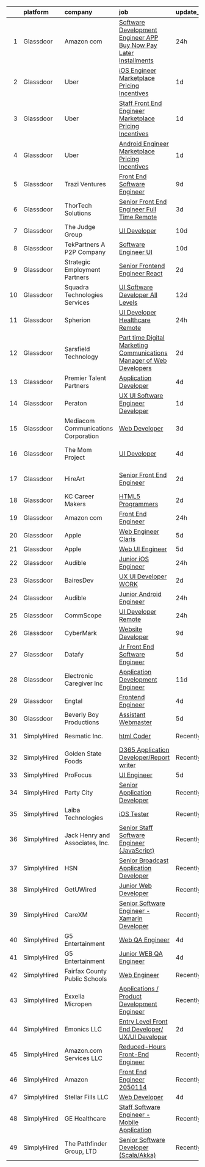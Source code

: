 

|    | platform    | company                             | job                                                                                                                                                                                                                                                                                                                                                                                                                                                                                                                                                                                                                                                                                                                                                                                                                                                                                                                                                                                                                                                                                                                                                                                                                                                                                                                                                                                                                                                                                                                                                                     | update_time   | location             |
|---:|:------------|:------------------------------------|:------------------------------------------------------------------------------------------------------------------------------------------------------------------------------------------------------------------------------------------------------------------------------------------------------------------------------------------------------------------------------------------------------------------------------------------------------------------------------------------------------------------------------------------------------------------------------------------------------------------------------------------------------------------------------------------------------------------------------------------------------------------------------------------------------------------------------------------------------------------------------------------------------------------------------------------------------------------------------------------------------------------------------------------------------------------------------------------------------------------------------------------------------------------------------------------------------------------------------------------------------------------------------------------------------------------------------------------------------------------------------------------------------------------------------------------------------------------------------------------------------------------------------------------------------------------------|:--------------|:---------------------|
|  1 | Glassdoor   | Amazon com                          | [Software Development Engineer  APP Buy Now Pay Later  Installments ](https://www.glassdoor.com/partner/jobListing.htm?pos=116&ao=1110586&s=58&guid=00000182101be39ea4ede92f0f4b3dec&src=GD_JOB_AD&t=SR&vt=w&cs=1_638dafa8&cb=1658127639917&jobListingId=1008011042947&cpc=C19BE7EA145E205E&jrtk=3-0-1g881nouvjfmi801-1g881novggsrn800-33b709fae114b2e4--6NYlbfkN0CKJOvZ2V5IrJ1cL6f27LnM8XR4tisTi-a8V3t-dR9dwsgFRvlGUQc2Ve2CGI8d6VPgjpgFOEFyHxnwzGifnCFzIaQnsAQVTRmyjeMB2HT78Ne9ezvuqMLiRqk74nw-vpAx58_WUIJf7dHo1oleN72E-9Koc9vXp_V-ocSIpYitnkpx87qy-tfm5ZzavtJ0X0qsgdruoxaNo5dYHdvkDfhR09W3nmwfvz8OiYZQYKBKjvbUdx-dWwyUlj5S3hqowSSXw88rvecmMwyN0BDEBUt5h4D72T5pTjFoNCYcMDC8vtzZ4LJrclDr2ZMpThTvxglRvYw05YKdXW0ZXGwGyiTEs8bmL5ohcVBCHm-eUZsDleNcjaPkMKKcovEnQ5n8GrhJrtpXJFMfIyju0uoN_2Tsum09JqyFoYZVX6tfg9AU0LB5IhPoecCX)                                                                                                                                                                                                                                                                                                                                                                                                                                                                                                                                                                                                                                                                                                                                               | 24h           | Seattle, WA          |
|  2 | Glassdoor   | Uber                                | [iOS Engineer   Marketplace Pricing   Incentives](https://www.glassdoor.com/partner/jobListing.htm?pos=128&ao=1110586&s=58&guid=00000182101be39ea4ede92f0f4b3dec&src=GD_JOB_AD&t=SR&vt=w&cs=1_9c5f1236&cb=1658127639918&jobListingId=1008009859203&cpc=F4EED0218A761C36&jrtk=3-0-1g881nouvjfmi801-1g881novggsrn800-b24942ee14ce567e--6NYlbfkN0AVIi8UxprrPGU7QPohOxOOpynq0pcPnEidcD-eE3H2Sjj4_Pku15tMmP7NP-uADjoucS6-RRVCehvRT2hI2DuQx7UY3xsEheEM5KADeSnJtb0ASMKQrKH8U9p-fj5vI482D1IQ97uz1UajzamGR2i9rBu6uogETBjfobbixLtHjTL8LbgoqxH7IdHvdXilKZ1DoMxF1ABrFVFasxHTMDFQzla6X3gvF7YgOIn5u64pNkoHcqOFBmZXQ33WnPiEZd48L30Wx0tySdgldRXolGQVrWhsh-d_WOUUZE9WP91zkEuR8Ib8bqCVl_s0Zf3GYHvq5-Flq4SjPhmr749gc7IqxIR4zq5JdbO8ssDyV_LrsRBSL_PWLGPWCmztSQL7cdyZk1Be2_ql9Cxg04wVISYp8w2qYymZQ1j_2wGrYo9K3bUt9on1_lraw5k5xtiOc4dOSoRavPbYb_vLqK8fl6QKLsaFL2ctRuc6B12_3mepFTu1vBwlsXHys6FSUGdhFKS38fM24Tq5crtzWgNRCmP4Vd6fdVcRb1U_tOJ57QsNFpoVkE8TpCppT0lYOv3FxaENyWBCEw4iFWQrYTGg2_JjSn5QaUSJhnKDHdLIBjv_hDmyAK8vb_xKFK4CRn7-iGGEW794tCnslsfgqPG3Lnf76n-AnTFHKUcCAadxWhPIAFF4LlHp8RAkARzE7ogrTiqYCc3kerfm3MKiX_5CvUp4tQ2kX0eZONefQTtqJXIXBIYK9OPYRYhfgJyIg-DXkPjM6k6PnNlK823gcIyLLO8HCJfOiqFphj6sQOChJCrdIu9TkAmfqPK6K3ye3kGh30X_FaIN8wn62JEyYoyQ49BcBZr_wUvjCf3LX6yDHY2nk_VXn2njuoZtGqv5CYvl8c9xHlbp0hdl1iWaX637cPFhfayf0L1DIWI4l8P1WsRSVb1iiVjL7b6ZsBSzOU4j_cr5_XBfKPKBEPsxetT88HhUMkEdaWiz9BV5-3zpYmgT1fn5lL-_JQvz)                                                                                                                                                                   | 1d            | New York, NY         |
|  3 | Glassdoor   | Uber                                | [Staff Front End Engineer   Marketplace Pricing   Incentives](https://www.glassdoor.com/partner/jobListing.htm?pos=124&ao=1110586&s=58&guid=00000182101be39ea4ede92f0f4b3dec&src=GD_JOB_AD&t=SR&vt=w&cs=1_705a7318&cb=1658127639917&jobListingId=1008009859198&cpc=F4EED0218A761C36&jrtk=3-0-1g881nouvjfmi801-1g881novggsrn800-af708f74db02d2ea--6NYlbfkN0AVIi8UxprrPGU7QPohOxOOpynq0pcPnEidcD-eE3H2Sjj4_Pku15tMmP7NP-uADjoucS6-RRVCemVdiMSvYWpbatsS5D5nfnX_BEQUbyxeNyV89d2ETG8pzKaPs4WvMxuBOffdBde8O8afsqLl1QhO_vjSBHwRQpTP3AFx4uQqikik8FD4W4ynN6ULnluqu1iCD6SJiwoLML3yIGavs2CPNzy1-qZDY0MmM4Tgob19qtzmIj1dGj7I7EPZ9FjNlfqXCZC7I91KBLHrILqNxluBr849LJWiTnPsNIJKr3BjkQD1DHBJ5i_YXn3HmX15kBPH-HrSQ7uCjt-0RAYxK2r-7aJf3poFabVzSjwJwcTRj1hP4sQ67o6uXV0lldWqL4PStb_vT8OPjNW58W-RFqwpUrfw-RbW61paJ0LexDDCN8OQBdyIMJmZhUc3GtzhjHmQwTTxY4Gvys5qVynua3rQiKJw31bN7km_ud1-8nH9HMCZzydepZKpxEUL70u_u6Pim2pCorqbOrVKAbVjcUNbCpDBDZAdEesB8uHsRX7l3EgDp_4VoWeF_vMpr3S7eaYvwuyVQvVJQxbro3Bb8PdJInxQWiWDPa7WmYMYWW4rhnsYjg2pNxXqSCGAPFnJGbWfYirPqX0Zrywx75c625TZnXBsaB9pnFuCWpNcxLEQQ0ffkocnrXTQ58kpNv0mOZnbtuq-Da2EFW3oHXaal4-mUj7YaYg9r_9VuBjaYP6nQczvBehadacxwLt9bJFC2vaAgir_nvu6H-EI5uThaZgAyJs_rosp2ndnZ4SIAxuGHxjUeDADcwYd_vof12kxDhooKqWMSYsRapVAXK4OvVmu1MOB7CrnzGC_VshszKk3Jc-lSJDaq_VFO1j7myKiHFZ4MxGZIvC76yyRceDCfuSGuaQ3TcSdamU20BmtrUyMVjn72B3INpR4T2stSVnvhGUDS_ye2H9FZ_xhe5AJOCqR6-kE9hMOh0ND6OMOJejL5eCtJG5d4dy8)                                                                                                                                                       | 1d            | New York, NY         |
|  4 | Glassdoor   | Uber                                | [Android Engineer   Marketplace Pricing   Incentives](https://www.glassdoor.com/partner/jobListing.htm?pos=123&ao=1110586&s=58&guid=00000182101be39ea4ede92f0f4b3dec&src=GD_JOB_AD&t=SR&vt=w&cs=1_4dce49aa&cb=1658127639917&jobListingId=1008009859194&cpc=47CFDC01B3F81FAC&jrtk=3-0-1g881nouvjfmi801-1g881novggsrn800-85c62fe005af00a4--6NYlbfkN0AVIi8UxprrPGU7QPohOxOOpynq0pcPnEidcD-eE3H2Sjj4_Pku15tMmP7NP-uADjoucS6-RRVCelf9b8jTuN24HB4S_Z1-0NzfGei9SIusMq2BnxKAsNet6MvybsaBSmqnnq-bnDw46VH_S0INPrLh8aKr3IrrlgJlydFiDMbiyJ95PpoOyfnJAkogVUOMYHaK6ZshfPmBk5rTAWy4bmXRgnCBGe9DkUTFsrLvNyVo4NqEa5ZCLbzBkRaFCqPKVIGVaPMy9VAAW6UBUlqW_m2-SWv0OG-DmA-_VFb8SDuismPi91crtgdWdSace62ji7eSImE49LYbQUGR6ShnAsojgq0rspAhEKwE7M78d56mtlQy6evRtkyw_aMclzc4uD-pO1nsELDyoXXXko_dpitptUUgedPPM0cF8MVxKpuJmIDN4jFK_-cUzOHGLY120uqI6-fuM9Lju0P9ULouHO9t9tXaNqCZ9nI3yZDIjjOHFpEfqDQNt2pxc_o_FXLO0cU4tQ-vpzrpQl0rHcgKVOFw30WSYLbltCG_hupRL0U1j0sM7QZJrFWzbrugSUSNEvSPVwqEPMxIHQ_GsGmHaRaEKcm3Wqoo4mN6ycY5gmLA9QSYLWbE1jr8M8fwRsicts3_ZkWAbOt5_CofjpeOn3UKyhqFv-d5V9c-oFvjEYr6dvZyjmHuQdC7trfFFmKlDDqNoNxp5rXoagy3xMJfTCTcWAbPg9imM7W_6JjUjcFS6drmfmZbrYRmKZ_evtObSi1dqfA-pyP4M5jY2AKNTUDThiOLrmS35m7VtWlI3XlpK_lsNMFM18QyN1aPPDM7FQgY-wjANFb8KMsixc1vLS884oqwHpQHFIm7GYCPjg3lUi2Qvpom6_f2UuZYuREnsM7fxNZLQuliaMOas7BdtZRUlidELvEFrbTFSE8WDcyTr6wQxp-qljGIOh9PCo63IiHrpXNEsoVHLnJnY_hV4ZNsFk8RT07IljfuGIPHsBJW9shI5eiDGdt5)                                                                                                                                                               | 1d            | New York, NY         |
|  5 | Glassdoor   | Trazi Ventures                      | [Front End Software Engineer](https://www.glassdoor.com/partner/jobListing.htm?pos=112&ao=1110586&s=58&guid=00000182101be39ea4ede92f0f4b3dec&src=GD_JOB_AD&t=SR&vt=w&cs=1_4ef0dd2a&cb=1658127639916&jobListingId=1007993077303&cpc=CBEBA1A9D941894A&jrtk=3-0-1g881nouvjfmi801-1g881novggsrn800-ef4965045ef8d5af--6NYlbfkN0AZhccrYCUSJlZEde1UnGXnwlG1V9FU8luw-eezWnVYr49lGYRsvm72n7jRwQqAGnxQOICWM0Siu7fkeRroWOkY_5u8us9ZBNWT6EXAgyuCrMFPH9qYssvUEXCV-J8wZbfyr1WBQspGr8IvotY2RANuGYoGQvdVOOjAQ2R1RH-J0iVGzGt2exePakJKvv1hcQMjkT3uCFLAvZdOEzJM6AJ4XzmuzSmRUG6hdZ39J0mS5SqjP5012WsX0QA0hiDM79idyiTDflPOxxw2gO3DMJhUdU3_gmsQJuhB9EX1LqXMa9Yo_GbM6DUv5_TiczDehkNKbAsEaPd0B9FwwDyjb1Dy7lh4KxsHFWXin6hjAlzpnOmAmuwcLfIxY_XoFZfW4Meg-SU8h1PT10IWQ0-VseuRPEWFsn-n0F9rqleaNfSscrYkGWvHa7jZ)                                                                                                                                                                                                                                                                                                                                                                                                                                                                                                                                                                                                                                                                                                                                                                                       | 9d            | Orlando, FL          |
|  6 | Glassdoor   | ThorTech Solutions                  | [Senior Front End Engineer  Full Time  Remote](https://www.glassdoor.com/partner/jobListing.htm?pos=108&ao=1110586&s=58&guid=00000182101be39ea4ede92f0f4b3dec&src=GD_JOB_AD&t=SR&vt=w&ea=1&cs=1_64b17b60&cb=1658127639915&jobListingId=1008005797594&cpc=C19BE7EA145E205E&jrtk=3-0-1g881nouvjfmi801-1g881novggsrn800-bafec15f1642a0e5--6NYlbfkN0C01UNaBQ680rhInzVQmCw0TGPaO4jl8CGKEaY9c_l_wjae16HMtBrYJK-2whxdflgD0O6F1TvwVdRqexH5UkmD9Veoxgf6PHjSrwwDOVXiRMxjj0_q1VCagufMCjtyDC_WKyfXRMVL8lIGxj74wWwBGFte-n0DFNSbttc_IkJn8ut3nqe1houzc096mrCL5SOzzk08LK5MCJvelLxSYcnbhj4rg6IZd_k3X4blW13s0tfogrJKMuOifE420MuFnTlbfhzT7uvoD2C9MsCcKNVqr5oY153-r-rocgcwB4g0PI3YWUXpdcNLgi28HH2q3IBe6pY-pis7HpNPKLgNWgG00jUbm6cqXoje_eUAdFsSDTNOfIu8PxNUPuc1gy_KGQDcc02Mz1WuBfvoW97ZS6adH_Sen6vSzkxTNPmazUOLE1jyy3ZZXb6M7sb3nwZv1ecIMGKwe7VeEZs4x-8n73s9TeFEyUz2tqWN19ZDjHS2WqV9rdxZS2xXPwbTgXU1NZA%3D)                                                                                                                                                                                                                                                                                                                                                                                                                                                                                                                                                                                                                                                                                   | 3d            | Armonk, NY           |
|  7 | Glassdoor   | The Judge Group                     | [UI Developer](https://www.glassdoor.com/partner/jobListing.htm?pos=104&ao=1110586&s=58&guid=00000182101be39ea4ede92f0f4b3dec&src=GD_JOB_AD&t=SR&vt=w&cs=1_03500183&cb=1658127639916&jobListingId=1007990872424&cpc=A1F772DE77098288&jrtk=3-0-1g881nouvjfmi801-1g881novggsrn800-cb66dd5b42645157--6NYlbfkN0AEfvaTCbEyT-QU0mB1I0G9RQ6RLW6MmY4ibAKfSb27DkVWgLbvCGilYWmviU5BJjx_OW6O1gmLJ0DKnqdwK5Jpzy5vSu6_SZMPQ_g6YVaDWGBIFwvt1cvup6kCEwTcByy9s_Eyj6dxyZvAgebvw4wpa9D-IlRD10ReW3lhQm55CyrS3vVrhUWyTB1X0nagAGZaU_xLB7D1xw6fCMhZpz0z4Bq6rn2aXYiLc83wnDNDszuNs3p6kSENM_CVbZ_jDXt0AvLKXtfD1d7rt-OdOTsdcyGKxphnPDSpf3ebdOdlu8mrPClj4EnqdVuDb7ujVFQsDXVRXYZd6qqBH6Z1mO3xwdabWaGKhK_rHSs7JKq1Ek3HiMHvQTSJahW29-lfIeK7wlXEx-a7dB25hBkXVeEBbZ6ewKhFi_YEQJN28FYIdshOTEsLoubYuY91qLR1nnFfUqpfyBMkXQslYev0lo4OTczD190FfwbHGiediaRqwx5ThaicbrL3VSalq0RK3KG2qVHWWktzXcF6U8orkfttGxDGMFXCgIj8Omi3IKUQskX3ypz8kb115kcovPRtD4rG80SJJxqJ3bC1Et0aQLjiOygndSW__7B_jOmExCY470aVsHpalX_sKHXv3us-KJlgsoFJ2ouFxg%3D%3D)                                                                                                                                                                                                                                                                                                                                                                                                                                                                                                                                                                          | 10d           | Remote               |
|  8 | Glassdoor   | TekPartners  A P2P Company          | [Software Engineer   UI](https://www.glassdoor.com/partner/jobListing.htm?pos=126&ao=1110586&s=58&guid=00000182101be39ea4ede92f0f4b3dec&src=GD_JOB_AD&t=SR&vt=w&cs=1_223e61d3&cb=1658127639918&jobListingId=1007991572669&cpc=9952A63AB06E78AD&jrtk=3-0-1g881nouvjfmi801-1g881novggsrn800-5aff73e7c03b64e3--6NYlbfkN0CHpOIvs3qZo8sagDiUAvu-_P6y0GixwKP-GGMf9GPFgZwW1N9K8rceHdSLs2uRMTSeQlaHGXUJSMgj7maLAG3q_cO6hp-LHSmmloeVOmvQ8RdJkRiOnsFpnydS35Uo_FCBmTTqmDrVPhDN-wmBu-C2d2DgbFD6X1cC_PmEiDwtS5jySq8ZY4UEO8lvAeXTrJrC2XYOyl6T4x3X3Sf0Ms1L93yRypAnP7ydbJ6lF7u5uSuvg9z5jOGm6fxAueUCeL8LAsW61-f2hmvGMpS_-SOHK358M38c0DIA9tz8KfldSuEqK_MYKb2_-Lp8VfDSL_4Bo1fRDdjldEHWhJ__I-mnja69w5IhGfd-RsiwwhbJHp0hWViGEv7qsfFSr3yIWdxv5jq7Y9R6bIWmGV_E7EGbOscql3KXQpuW4mXZ9tI3tsnfcbCBSl1R8mJQmSvacHQ-zgLrh2Z4itUZprHnnpDvuQi8YvPhSCQjZH0juzn__U0CWeTqH2fbrFo1IrDHRxalQzYCdje8HeXERfcBqGbzlbyZSUaPMKfEjEqIF4x0u3pPlIp5kykNIrkbQ7QF-ZKbaAE3sCdzoWLpSNechl8kMswTMQU-HD1uSV8Si_Zc4JioAQhOFn2d7BVI7Edt_uEdAXU0Q-FNxUe_QjA_KX9276QSYYl5uQ3nqdtfGOQuwdZFC2pGQDqgcygDldGNA_VMEFIITidowKaUDgsEm8wmxhdfIksIlAe5PrmmHrSstu9R7bqdqM-xqcP9pHJaFEQ2XIPbWeMH9eQOnnIm0UH_5BZL5tPP3ioLQVPLPHNfnAZSESNuZHkvOzmgMNBwLI9g_0zTxLPKPxpRp9kthJJjNapIyXFA6e3ce78mUAqlxyOX8SyW2Ukm)                                                                                                                                                                                                                                                                                                                            | 10d           | Orlando, FL          |
|  9 | Glassdoor   | Strategic Employment Partners       | [Senior Frontend Engineer  React ](https://www.glassdoor.com/partner/jobListing.htm?pos=102&ao=1110586&s=58&guid=00000182101be39ea4ede92f0f4b3dec&src=GD_JOB_AD&t=SR&vt=w&ea=1&cs=1_d03c2c3e&cb=1658127639914&jobListingId=1008008859546&cpc=FD0C804CFA90C8E1&jrtk=3-0-1g881nouvjfmi801-1g881novggsrn800-ca460c09a564112a--6NYlbfkN0Ae8WSDClp8gaHXgdcWuYv5Wrj1KoRKVvBE5CoP3jUGCihvJWK7e-MlZs7XaIjHe2xCyGbKE-YRYGkgl8ClIAx_wPpWPjV71N4pCPfs0wXYUFx_NYzje4gJqwA6pYOT1q5L1fKJsaNVqxGHqjMwxOKsQSrU08Q-vbp23qQIkwVNDIchI2T1OdCQc6lvcu3R4GmHjYF0NX7LWOa4N-hVjZZBWPRZPA2yLlqP9rtPGk02ZmbAtR-Tf3fTxpFwF4fB8Tteo0geVgbxXB3F6Gm807fDelxyPRy1GeSlPXZ9CInGMPjBUbQuoeVfJtAy0l5-Wrnv1NJhBRjRtH25zNiN9vQfOqRkeAee6BVbW4WbpSadwKi2-fsYn6BmvC-E7GWWlEOQYEFeC-ce_P2V7zR2--v4EHSaVbjNQTGRtvxUNleZcGBoSNQ2A9FYviQvIGejUrSsep0br9hhFs0xOiCx21o94rX2saUp2lZk7iv_84eTp033oLyy3K7tw9NbO3T-_ziA5I6TQc5i7g%3D%3D)                                                                                                                                                                                                                                                                                                                                                                                                                                                                                                                                                                                                                                                                                 | 2d            | Hermosa Beach, CA    |
| 10 | Glassdoor   | Squadra Technologies Services       | [UI  Software Developer All Levels](https://www.glassdoor.com/partner/jobListing.htm?pos=117&ao=1110586&s=58&guid=00000182101be39ea4ede92f0f4b3dec&src=GD_JOB_AD&t=SR&vt=w&ea=1&cs=1_d676549e&cb=1658127639917&jobListingId=1007984835232&cpc=82B3195DA92CAF92&jrtk=3-0-1g881nouvjfmi801-1g881novggsrn800-e811dbf00e5ba4bb--6NYlbfkN0CI2D2WBf5KCAKm8AdZUtusvf22ZEvDfdwV7TPiZlfqI7iNOkFBBtJUL02K3EeupYBqSCEBoi0FnwSKg8wCxvQWTJ4tKVkjpBUUsuyK_XsRAZt9rGjO3nLhNnz8z_uuEkdhKuO6hb1hq_qtYKrqY-6EabSz6moGXWIwLj-pzQf36p4WOqMVtnA8JOQyu_HHFiHnEDJHAdROwpPRApDjQH6EkxSNY9xCDzCQ1xcQuCPzaCJFF3EBTVP4AJLZy3iLjiQsnj2i3Qy1gAynSiqFn1wUWCG5ZyGAIUtBLl7nrjfjjUoMOYytDJmRIwmwKKUo0RdR2tbOs7j4ZmK6n7O_K7ShlDgPadCQ4xf-fOpUUdsadkoGxcX44Q3HimAwbqELb44WEirlQY9wUL2ZGXfx_QY5WtnlgkVcIhf-gRM_GkJcAcQAdO1exHL1gEPuHqa5jSmRzily2UAakILPfwVBWOsLrI6Z2LjIkxGQYqs75k3upMbY0SY1sUDhWKwOHk2spD0HvTbPIGzT2A%3D%3D)                                                                                                                                                                                                                                                                                                                                                                                                                                                                                                                                                                                                                                                                                | 12d           | Remote               |
| 11 | Glassdoor   | Spherion                            | [UI Developer  Healthcare  Remote](https://www.glassdoor.com/partner/jobListing.htm?pos=118&ao=1110586&s=58&guid=00000182101be39ea4ede92f0f4b3dec&src=GD_JOB_AD&t=SR&vt=w&ea=1&cs=1_b6f6df48&cb=1658127639917&jobListingId=1008010473907&cpc=4050D81B60456B41&jrtk=3-0-1g881nouvjfmi801-1g881novggsrn800-d991af4201eb47b0--6NYlbfkN0AHaeY5S7ZH6ef5Hc_CeqbvuvIf954Kw-xy_wOPtwUDmCLSAeQAcrAl3Sn-tRxXzaMz2w4h2jqHXVm00Zx9TmUZ-yWF2RlQJpXN85wbTnpPmwc1IeCNEehZJIQpXzUOlFkSNgtO0fJqYl2NLeTegpBcI-994eFAVucJOwTdDMRP31KlRQAXaJ53grUiT4XL_s_nJaGCP4D5Wt0FFtGAAv-JaRje0KLBvbeyz_AvOrpYI2PVQS_bwMxuZ3HOEbFjbP88R46IBEIuxzCXL1n93OOV1SpFJnA0sbUqEF9oi7zgwCBqk_kkhR5nAKHaNx3UIu7CfHsnV1j0Y9Ih2fBG4tttdPkZyM5pVQtXpitIbu7G_qEOI3koqHTGD5MG4atVeG4xvuS3WWtrLtbjdMN8wLApdaPj27zu3RIR_j9xzMt0pD7LlNCMexnMSGjjcAaq5QbimRWAiWr61px-o_Cv46R-eS6Cu_iABMhvDVLwUGHqbix0nVIpNm0cj21FbDB50bMlSkgG9fitNpbQNzi-pUNxQX0lysGki9Q%3D)                                                                                                                                                                                                                                                                                                                                                                                                                                                                                                                                                                                                                                                               | 24h           | Remote               |
| 12 | Glassdoor   | Sarsfield Technology                | [Part time Digital Marketing  Communications  Manager of Web Developers](https://www.glassdoor.com/partner/jobListing.htm?pos=127&ao=1110586&s=58&guid=00000182101be39ea4ede92f0f4b3dec&src=GD_JOB_AD&t=SR&vt=w&ea=1&cs=1_913120ae&cb=1658127639918&jobListingId=1008007879843&cpc=32EE424DE2B657EB&jrtk=3-0-1g881nouvjfmi801-1g881novggsrn800-f33710e5bbf2b381--6NYlbfkN0DrN2vAHzTYW0-tITaspRABERJ4u5KIVbAeGUWsVkg9JREm3FT5BlTrJQN5oPr-4gUHnTxj0gA2jWlPAxCfrLGaoio9JeOQCH-2_NQVpWj8dpp2iyPo-v6YB7-oRcjaHz2tH1zo21q7VTfc97qOegYijR6eWbdP6m7ZxPUtZZIb07yXrpBF-nFK4k5YPheYJ5aPMkd3As9JapA9hTKPMOc7BY_m75omkHRmL35XjmXsDoxULYc7ljWZHDSZx6GfPoDryJ_K451QTHKIM0BknotxwKuyCxneaGFxDzz_MwXN4ivMWSFDr3LrIYLDxcp9ufE2VUB7YP5tSUdsvOZoYmsa8A5tIhLZ7PmQoVR1Vxn7WpX2ScMiBZmB-dRAF9r6XZi7z4RuZVeWH6_vp-ku6JqbWXminGx7ImsCIKRVfufv7A6Mw-S1HPL8aGYhuQyreBOaIWo62YVyiV1NPZBXZelTustJ9Teo_wwOr_gulx2CoOR1m3nWL5OA0TbP8wTjdsc%3D)                                                                                                                                                                                                                                                                                                                                                                                                                                                                                                                                                                                                                                                         | 2d            | Remote               |
| 13 | Glassdoor   | Premier Talent Partners             | [Application Developer](https://www.glassdoor.com/partner/jobListing.htm?pos=107&ao=1110586&s=58&guid=00000182101be39ea4ede92f0f4b3dec&src=GD_JOB_AD&t=SR&vt=w&cs=1_ad0e7f74&cb=1658127639915&jobListingId=1008003132093&cpc=A1E2D04CAB10975F&jrtk=3-0-1g881nouvjfmi801-1g881novggsrn800-2dd46881c19d87e0--6NYlbfkN0CNXS0hxE12FI5G93hUbJ4ME667-j9yTwUfe1WgLKfOobnuwAzdQCHrFdVfVKnwROry_0qKUJC6XzSCsbfm0Bzkfjm32d4OsiEtX2aZgBCaZJRgZQzZROZdnvJ2gZRXjF7L60macKSyn75g-90Wb05FXTKLZ-ceqLrmRi8F7Ia84eGDplzpr2_I62xDMUo0QVehXYggLHy4jJ_dRzjTnab3xAfNEF-atbQCYhmt29r9dHmwjnFGp42rW-C_Rnc__R2HWPGmGk1R8jzxqtyhIwc9-egb4C3xyKj8yZ7cOo-5cKMJGdYtWOZlTf_E_P8E2D-Pxv1cnDopZGiWgGJQKVJFoUpEtcWVU2O8i9Tws1RvkPi-lK_ow6EdQRayXf-5_-uMzirBrBJttmfiW1lPlNZRR0P7mgikQFIQw4RaXsmqPRnT6fE9gDcwvKFyYnNaUahBCHHkpCHwytLhMGRAs0M4Y-tMPreYobXD5O-7att4LyTc0fD-B_gY_rHTIG_ZFk1rs7Boflvndm7L0kA9HJXflqNQAAKMekhLFrvt9TBsTJHREoj-4BH-x0EUcnmkc_OJYxQ79ju87g%3D%3D)                                                                                                                                                                                                                                                                                                                                                                                                                                                                                                                                                                                                                                 | 4d            | New York, NY         |
| 14 | Glassdoor   | Peraton                             | [UX UI Software Engineer   Developer](https://www.glassdoor.com/partner/jobListing.htm?pos=109&ao=1110586&s=58&guid=00000182101be39ea4ede92f0f4b3dec&src=GD_JOB_AD&t=SR&vt=w&cs=1_8f079394&cb=1658127639915&jobListingId=1008009901762&cpc=9FE5D8D7282D4400&jrtk=3-0-1g881nouvjfmi801-1g881novggsrn800-938329cd362e9760--6NYlbfkN0Cx7R8OmodZU4Ze4hnUhR0Myw3_voyDLMHXumN7ynSuTvZJ394letWvd6fX-ZR_lPZBT-OEYrJPjqIcctGeicDxo7SumHW8V860V0-4ugK-yreDQ4HJ3krbPipokjFxCKlrg1HhmKU6DaRSVBaG49fEwuWiA_OIvPlqK80vruCKqsjR44iyIcXt8jgirNVAs5mb9EGRiGkGylZ9224h0bsF0P6eDiqh9YVc5kFPRQBcDPQhsTrLgEuJVzqtEmBxMa5SX5RCmgDxN6FEecSM97xV9x8raM4BqvvFeunyfislqa-O68DgAkBiHMb5b6aEgBzR8BiIhpBoVnReLDLjH55_5iF60agMs255ec4hSQ0iPS31f151bfYPpWfhP2uM29okOSUqY1Zun4uyIFd6yKrXCa8I9MAHLRHZ13t9pBH_ZcpvTBDbZqqnNeIsctUBQBKULOx5WjXxY6Gq04Qi71jAnE0BayLexk2t74iYNSLBZg0Y5gAiPxf4toLDtNubLU9tQQYrDYqTv1yIXsUkC7tPu9r-WCBr2vfibhRTd6T7GEtTnwJL_vBCa0KiuW8I0n2uD-SryYdhHlAe-tOuo0m5Qq_Ze58pOO0LJ5t3P09E82DWNX2GbXWZboofNOW7SbGHd-oXEELONFUT1dbOkfoC4nZhK2hl74SXnX4Kzto3ohyW9KGju2TlC5Z5L0t7e-772n7pu3BtaLVK4VOBOD7llg1sFDqb17JMyJtgZ4JdPiioQ2548eqTcFlTwyiEjOEv3vrGpQGhJhGXP29TgZGDH0pmoyJGv5J5l-QjPo8evmj0GC2ehLcD_L2-Yda9DX5X8-2pSctFTitu0b9sxB38lRFDulFkhcCZHS0dEixR_wt22ctTbfOd2zhwNVLBUd6jrLeF5SJZWvYrPmTlhV01AR1X1zCvawNzQPnY1EKIu5JMMoemD2oaNs7-ac6S2paSnVU1R8YzWHnqywoxbjJVSOY8KrY6Sd9KS7v2WOeWP0UvfHIvpF5W0QhX6pPJOB1XYYduy6XCNTOUQN6kf6SctJIoPmTtybLUqOjXj4PHsI-IFSTV_vK6nFxoCormeX6ZiDFJjdEIa2NRRe9CvxMUR_IZ1uZnzPVsUQyFJdL5Kxrb4loynzSMBcd79H7K4iBbWnx4tdmmLVAiFAC_z4kg3t0SWwgk2_I%3D) | 1d            | Arlington, VA        |
| 15 | Glassdoor   | Mediacom Communications Corporation | [Web Developer](https://www.glassdoor.com/partner/jobListing.htm?pos=119&ao=1110586&s=58&guid=00000182101be39ea4ede92f0f4b3dec&src=GD_JOB_AD&t=SR&vt=w&cs=1_289c0d6e&cb=1658127639917&jobListingId=1008005448180&cpc=5C70DC7FEE0D01B1&jrtk=3-0-1g881nouvjfmi801-1g881novggsrn800-8c986b3313aab57e--6NYlbfkN0CDUHzNb2OpLBIknyPjm9M8Vd-tVeEKbfBfk_6hnU9ZJY-TjsyQPOl7of_M8mxHXh7MAP_B6sfejV_iMg3ffjcY3rPe2xkYSUu6GoMExKYtbyrKuH7I6HPFeSVMGKeAMMtF5qXc9c2mRbe58Oqu93hd0-aoltHtHMRJfuI7WPTw-m_EDzgVrg0MsKnhF4wugQQjMEm1Dy-EYzxFWLDeGTIQGcb4YNH5SDAsB071Fy6GQ8VxZdr_ZvSLnblCnJg0iAYzJgrJZK_uJJpSkEDA_HlWDwu7R531jIJvHr0XuKCxgQiBa7AahCqgB-MON2LL7KdM_U0Vm7RuL0JV2CJwT6hgf5JvL70WCO4kwVzg8n6NYcZovxQUilWSjYHhKx8TFlhRgFnOoWZGIeV6f_7F2TsHyUd9a2XXVqW1G-3ggu3hS8mC0fWfgUUKq2O96GBDxNAzeFv1gdhzVBCD1Cz6s_Utxe9BHqm31iGdmvL1JprhRjFGSQSvINcWquoH84V6l72pCpduCLukHM6DbjGxEAP5jOb1xbjnTQITTC9kC8Akt0vlfUybZoZkSf2WVfQLHJ-DsPY6C8JLoQ%3D%3D)                                                                                                                                                                                                                                                                                                                                                                                                                                                                                                                                                                                                                                         | 3d            | Chester, NY          |
| 16 | Glassdoor   | The Mom Project                     | [UI Developer](https://www.glassdoor.com/partner/jobListing.htm?pos=122&ao=1110586&s=58&guid=00000182101be39ea4ede92f0f4b3dec&src=GD_JOB_AD&t=SR&vt=w&cs=1_76a57571&cb=1658127639917&jobListingId=1008003187076&cpc=9FFE37255B2C047E&jrtk=3-0-1g881nouvjfmi801-1g881novggsrn800-9cdda45683b89dc0--6NYlbfkN0BDp_epf89aHDQhKpPegNJQ_ldQpEFZQsM9OcONMGxWx6pU56EKHF58QjVdAUvn2gXX1fuekItIkCiy6qYi46CotMFumCy-OLkNLGC5HlInWK_9X0_7Yu4FaCm9-yL2AeUCMmtMoKhVNK81R29Kv7leI8zn9ApL1hPLyF4EWDbSWgGWwlcAkyly182izPc3-6H8rQstGGrmesDBZmXOSEajxmRdj8hwBW1FyF1cGDLLEDCB8TFFBYZ5uXM34lwCDlif-Gl42DDr7lX9uHZyNLrZZoK2H5Ic_4CWt0WRLOzTWeSS3Oiqa3USkrqrghO7PBgwTHE8ZUSOc9n1JIC7bVPS6wBptZk8Gx2bAa1b21UjkJRb7KQZYH12pI18qDESj8Jt9tRSrurQcjCQMXpEQFDH-UtZejI8SYm5HXQqu2nlU-a1SRmVVEQdhbpHdWVp4g_DvN5sZGWPq4BQhxOQUhNcWfpWUxPDDdiaNWiweesiETjLD4rWgaXVleUUnxn3J4yj7-XaNy2W6GGaXzX18H9If9KEbAnMd1bBVrwP5Wvj0Q5XEyWUtvptyoGtbU4B-3Cp0XYANKiv3Qg2t7HeW865)                                                                                                                                                                                                                                                                                                                                                                                                                                                                                                                                                                                                                                      | 4d            | San Francisco, CA    |
| 17 | Glassdoor   | HireArt                             | [Senior Front End Engineer](https://www.glassdoor.com/partner/jobListing.htm?pos=113&ao=1110586&s=58&guid=00000182101be39ea4ede92f0f4b3dec&src=GD_JOB_AD&t=SR&vt=w&ea=1&cs=1_ae866d87&cb=1658127639917&jobListingId=1008008855207&cpc=D7FE8E303655E3F3&jrtk=3-0-1g881nouvjfmi801-1g881novggsrn800-e3952865ddf2a730--6NYlbfkN0DSgjPPcnEdvoK3uuxfISLALE6pB1FR7YSHOr_tSg5_QCn410VK5Ds4sai37YL-FnFVRLGLsjHD7UI4UxDGTXBuNfU4iRfE3cK_Lb7kG_WcrIMXUjIHFhuoEwP0W4eWXFxh-7SaqyKhhg9xhB4mgF1x77PHrttxaFzbeJXGtnGBArUIFAyc5SCFZg9eBkNmTeszKY4wTiYZ35Y_cccCftzsDO47v8YnrA7EhuOEGHUXXXhiZXHoFnq7X9xzgHkC9himv3kIAvZlLdhcxCdrpqF5OAiarKrxRibaEEIrOKvMSWaeCXOf_1KiAzuTgmxENXyMXIMV_ml0l0x4I8OKA-xFY_Xv7bMlAbtxOd4ASEeKZ0stbb3oel7_Z9Xe6NoNlfs3Q7G4_J4C527Fp7HLe0sVybniTOlWf6g4BszrOkdjeDPLkQQielLc0DwbSTIHxvl2CLuByUdpLFi82YyTIRk54Oeh-VmZDASMyKWrD2S088A_RrF2DZQ3ggNMcLDtOK3DVaFrHtzDva7ZZPxfYsfB5kwM1HAOtS3SBw2crEFcVilvC9V4S-fWJ8F3UisZAtp5Ee8pS_59rA%3D%3D)                                                                                                                                                                                                                                                                                                                                                                                                                                                                                                                                                                                                                        | 2d            | San Francisco, CA    |
| 18 | Glassdoor   | KC Career Makers                    | [HTML5 Programmers](https://www.glassdoor.com/partner/jobListing.htm?pos=111&ao=1110586&s=58&guid=00000182101be39ea4ede92f0f4b3dec&src=GD_JOB_AD&t=SR&vt=w&ea=1&cs=1_147ef7c1&cb=1658127639916&jobListingId=1008007993109&cpc=63E4514951618C5C&jrtk=3-0-1g881nouvjfmi801-1g881novggsrn800-bc5a5f5f47fbfc28--6NYlbfkN0BG9iWeRQtV_HTo4JXtNx5cqmM9VH8VoYUlURzUrxJoHBUTEOfUIf5OKg6ibXh66t09Nf7l6RGMJ_I7KGZ4ZM-HXO7Lt54IcpCDSaAjUB2Me9GnAN_eQgotlg8NszH6D8_Ft0mo5FvC5eoZgdvzq_332WZdWVwD_tW6S-t6BuAKdu7OySeszNe-PZbjURmvGZ5dFJbeB_xpRmql5yZIXK-_JPbwM62zqBgD1dR0xz-i9v5b6bELslVq1QIpFQf2E5CINiDu9lbE2NyZXq76zUrWierj4w1m7b3tZ6B-1HF9g1kjRqzLWN7QaQI4WKLr-GGVWW0RZWOpLxnWzQvY9raeR0w8gCasAZGNaHYEovZSy1JwFBWFjEGpwiVYtxpxqa1UC7lBuvPJYJuJE-7UJSLqwFZwNDeU99FaFOd0xzeCZ3nRxIqM4pZZ_qGLdouj6qJXgZ8yLWBsGs6N40v-HW54LKVC5TMMo9neHZnyAkTFQ4fMj2FPNOjsV97B60VbSWY%3D)                                                                                                                                                                                                                                                                                                                                                                                                                                                                                                                                                                                                                                                                                                              | 2d            | Kansas City, MO      |
| 19 | Glassdoor   | Amazon com                          | [Front End Engineer](https://www.glassdoor.com/partner/jobListing.htm?pos=106&ao=1110586&s=58&guid=00000182101be39ea4ede92f0f4b3dec&src=GD_JOB_AD&t=SR&vt=w&cs=1_950f1bc4&cb=1658127639915&jobListingId=1008011043217&cpc=D69957E0862862E0&jrtk=3-0-1g881nouvjfmi801-1g881novggsrn800-652149bdc7bc2ffd--6NYlbfkN0CKJOvZ2V5IrJ1cL6f27LnM8XR4tisTi-a8V3t-dR9dwsgFRvlGUQc2Ve2CGI8d6VPgjpgFOEFyHyWz2rT0nYCZYRhUT1qYEGrNtqewhBv2SzMrvy7dWEDSy6EUIVHnaQZbnt3cHrXLEl1mJENS_w-JMWEfnz7nB3HsHVRyoDuQL87NGcLw9Nd1-Jraw3N94YLFPBsMVLSXuHUAiWft6eERwZBuZVtvHmlxmKQVvobBW-iAQsnu_z-34HEFzOqKQyQzkvREwbwCMMTv5iRqG17ubk8HpuS0SlYPNziVfNivKCNztTDj2gLbnd0Xm0ELm03xg1pd5woLNUsdmXwdK1jWEPw-7FI-RE2Bb27VXNMK9aaTeZryn6wY-SaOq24dAM_ogvnkSgxHT7236hUWHQDxaz6TwWey5x3c0qRzN643eNY7yQjsoR-t)                                                                                                                                                                                                                                                                                                                                                                                                                                                                                                                                                                                                                                                                                                                                                                                                | 24h           | Seattle, WA          |
| 20 | Glassdoor   | Apple                               | [Web Engineer Claris](https://www.glassdoor.com/partner/jobListing.htm?pos=129&ao=1110586&s=58&guid=00000182101be39ea4ede92f0f4b3dec&src=GD_JOB_AD&t=SR&vt=w&cs=1_99c564c8&cb=1658127639918&jobListingId=1007999358136&cpc=8795CF9063CD573D&jrtk=3-0-1g881nouvjfmi801-1g881novggsrn800-6d6fe37e009295d0--6NYlbfkN0BvKrLyj5gPmtZO9T8euul8TCxuuKNOtzRJOomxnwSEodTz2Bc-sPZlt2Zgji_QUXEMM3R3kyRcnmyEjgi2bzHu3hXJUxf-zchExTqdu5mS07MYzAI6KP9ezT1lgpDKR4CRMbNPOm6OZA261EnSsAkJn_h68jsaRp2UnPXA_QvbAdB9Ei1xUoPDcb1B4Mq10f0qHPTOnchAGEkTFANuq6uYimaqc85R_uB5JtALTl4-op1EwzPww1ewwDuX0iwL7M5iwwpt7Hxdgj9sw52pQfDmA0WFUG70TLzo76wzePI8CpyQF5-mDsEGrajuv58XzFTbH24nPKOxjparnIUvcbwY_KLVg6YDF1Xk0pmYCKOONbKrIniJrmMbqM3kUkmKf8DQz-M9rCghwPOIt7_c5Tuq6BzM16XZ2p_IX7yO5r0Kfxg7c8dPfWftEPCkNhvMOHEHbWWDu6ZGgGsbFPA3v_VbnHF49BGGZCZ_I-mcPh-9A4z4xsEQnXMnkzWyzyBLqFlQENH0NVZIV2nOeNUhsnXCJDMye_yYpN_7zLZjqv9cfkJyLcqgGwxWDzTITphfeVaHVxQ0nauOg6iuWdse25RlbRtIArD-AfDJAB702vCAV0KxkIA0_nsc8mSixfzkSn4u9vSEY-ARKXq4nu4zBqkZs2oX9bzoGilasP4CzdjinaqVMewto0hiv96qLQPl07sr5QgZ9Ul6lPNsx1aTGJjgbtISoKp_8Ho7S1UMlD2X_btj_muIW9GFt18b0E1AKblUYPSGf-HJNu3c-wwyMgyo6ID3CLjwOeUhBqR-_EiWVQyr6ijIPHQQBLqy_U0t3zocnyTLK0LOTpAhU9dnYfVpKmSdfPSVYnXDrMwYlKJJNKzPYKA9oE8o_dihBkAKGaFdFjNgnJ_riF0055xbItYC74nDQlCzC8kzGug7-TsxeUGR9OQ73txDELswzOhxKaY%3D)                                                                                                                                                                                                                                                 | 5d            | Cupertino, CA        |
| 21 | Glassdoor   | Apple                               | [Web UI Engineer](https://www.glassdoor.com/partner/jobListing.htm?pos=105&ao=1110586&s=58&guid=00000182101be39ea4ede92f0f4b3dec&src=GD_JOB_AD&t=SR&vt=w&cs=1_2b366d57&cb=1658127639915&jobListingId=1007999357573&cpc=F41FEAB56D215062&jrtk=3-0-1g881nouvjfmi801-1g881novggsrn800-8fbb2cc9d78d6401--6NYlbfkN0BvKrLyj5gPmtZO9T8euul8TCxuuKNOtzRJOomxnwSEodTz2Bc-sPZlADHp0xxmf8Wtb1j6Y46iFpsIqQzg8h9Am53zDXRCd5e3QtlwdBdE--aQLdTR5zIh1KBpMe8Wcjy72VXRInpchwHREw2Wojxx8pP76S7w-1S668zi-jMTM1nqY2XlYr4vdaobH9LahOQb1GigpbUEY8-XoQudgJpkzXZNtILa2EYAIoorE2TjwuXxkzcEuPRM423z0DSFAtrXBQqXnZpE186fdtD5OV8ozu1bb5FuBfpY-U2dLFu9m1PBiKm0irIKLugeIN-5u2z5aD_gRppuX70iNG-w8dKak0l3-jXRGcjHztZNP8yElExRjt0uABNk1hLXTQBf763ansVOGomlfbPGDsmx8MIzsy5-rYPE-fR4z1REufljd5Vb9wwIb6WrYJuwNhvgekmAY6wGEtLgNJs89x5eSaY8qMsJlZCfNj244BIkhtYWGbFKAwfozJ3v_R1-lj85NUg_QLqTRyuxBZjslp5N80JeRLfz4PTTqITz_S3vJJF0yk6u80xco8NYXF7t0VUeIQV1H37MeTqbYtV0UWRsVObVmwJcnfXKqq0OMLFSeCFmvVbWIPLt3I1eJyjKe2qP668TwWe8f8PKAXNo42xlWHOB7L9piXVUloWcz6GsvQ8PmcNB-GJ28j-0Tq2M20Zsz_dbrcjIomSsP3HUDPq1w5ab6leMDISOK4RuoJzwis01QsrMZtXfMoxLc22UvkInUpqAYlTalhCiZ7WZicphSrq6FWoWi775GCMDWRRvSIROGZhhDVVn0XxgDnCZq2i_yNixmwXRetsF8eKuwv4rqr4l4zG6xfpONeHqdAKQp-zK6zIfroTk0DT4pPxCeIUJkUX-qSUAFjWRfCasoq2DMprWRQHhSphiHtAj4XDqQFQtQd2qeNUBMtBGd3fBLu7jimM%3D)                                                                                                                                                                                                                                                     | 5d            | Austin, TX           |
| 22 | Glassdoor   | Audible                             | [Junior iOS Engineer](https://www.glassdoor.com/partner/jobListing.htm?pos=110&ao=1110586&s=58&guid=00000182101be39ea4ede92f0f4b3dec&src=GD_JOB_AD&t=SR&vt=w&cs=1_110d6167&cb=1658127639915&jobListingId=1008011047675&cpc=59DF70BB7E75A6DF&jrtk=3-0-1g881nouvjfmi801-1g881novggsrn800-b8aab46775132b60--6NYlbfkN0Bdd4o5uokT9skMYzkzH2dUVVc_sjS2wyLHOFjCY0bjoWlY3EBfcPTk1JugYgQlrlIvLcXcn0klfDjpars_FAeJvIf0tE49px-v-zQ4aJzvrKeiXeNiC9nVcKxOC5QsMmcfTvNCc91M-MZrKq8rnS59xAO7YntpNk1JNK47z0bdpKlz7MROyNqfJNqXfF3aOJ9kdUEhZW_nM89ZH21r_pzl1TNmtlD-ylvst6GiXH7bMBWLn2OGGaHnOexveJh5dBnVaucbbDPmILBjiZNbE37yKTjXpgVZsHyHj44AKLZuMdWqR3QORIrTrrQ8hdRJiNvnq_lgd4DIE6_B28Kf87pqqGu0Vdf9Wc8JSrn9oaRHgGOspCTQlg3F-gh9HDcL9xtfeA1xe8EOpFdDMNFXI7sWqSUEn-RouUBl5IeyX-wJFrNizVQBCqZv-bZlN1V7hZk%3D)                                                                                                                                                                                                                                                                                                                                                                                                                                                                                                                                                                                                                                                                                                                                                                                 | 24h           | Newark, NJ           |
| 23 | Glassdoor   | BairesDev                           | [UX UI Developer WORK](https://www.glassdoor.com/partner/jobListing.htm?pos=130&ao=1110586&s=58&guid=00000182101be39ea4ede92f0f4b3dec&src=GD_JOB_AD&t=SR&vt=w&cs=1_18e070c6&cb=1658127639918&jobListingId=1008007951743&cpc=8795CF9063CD573D&jrtk=3-0-1g881nouvjfmi801-1g881novggsrn800-a7408c9110abb71a--6NYlbfkN0BfEGkshao4EhrCCf7LYqKO8VNtf9vkQrewuI3DmTR_-FNjQOZq6FDCm1wcPTrdsPcyRfHPY9jFXTKlzJsx2V8-FD0vMYrm-VM3LxEGiOxrJpCPPgCsRGKr9VOtitFWVbECgSo4xiiJMV81vDkwTX30gdPAKgV9TEhK6z4Qks96QhsHMuNRO_XhoDthM_HzZR8PTnrT11n6LQ5xnB2pCjzKYzgQxaXcGPsc-qaSG4QPiS6sGUJdVWDJDsSgu-KFe9Ve0eWdCf8Q5FXcgosbjPY5d0wE5RwVHJuACIobXYLC3i4_PGyMR18EEVkHXrhDR93Sdk3MchzBysN979foJwLbIJrMzut3HHY_yRROvkgYh2kmlswGu8wpUE1SrOJibrF4pcPf0G_CLeYZxr_wf-hpz4XqRimkLArEkfq6HvAcNEjn7K_rWZpf3nKhiuOzczng1yLiOb9Qs9ahPMC2A8UQ3P3Zu8e2TfIhxFX_C7BEmRPUL2HBk_xwuotEb4LQSKlAjA2wX--L2l9Z2lmjwptYJGxp5hSp8KdNBiM12FtZTo_NZZkwJiuG0S84arTvOoGQ5wubgUX4S_8x3JQQKgdv)                                                                                                                                                                                                                                                                                                                                                                                                                                                                                                                                                                                                                              | 2d            | Los Angeles, CA      |
| 24 | Glassdoor   | Audible                             | [Junior Android Engineer](https://www.glassdoor.com/partner/jobListing.htm?pos=103&ao=1110586&s=58&guid=00000182101be39ea4ede92f0f4b3dec&src=GD_JOB_AD&t=SR&vt=w&cs=1_57932150&cb=1658127639914&jobListingId=1008011047682&cpc=4050D81B60456B41&jrtk=3-0-1g881nouvjfmi801-1g881novggsrn800-bef9fd5a0e75e752--6NYlbfkN0Bdd4o5uokT9skMYzkzH2dUVVc_sjS2wyLHOFjCY0bjoWlY3EBfcPTk1JugYgQlrlIvLcXcn0klfKUjFaa2MIrJ6ONu2YiQaYvubKI6Cf4ltM0Boc4IXl43QDmZATfkZjzveFHHT1VbYRsf1SvLdI-rsy8JxWgVAn7kAtEG6rGPFt3jiC5XlKrkTNU3AMQzxzv7o26bSBDSbpdJM-9ZRrVKaINXcnVTZTWIvHrZ7pliX2LXLqhCpLmcMIIhhkAt2l05yb4fN-gdZLyMJBE1OB_nDeZI9EN8A0jCD0C6oWnOQ21kccNE34ziCJIumSEF13k2GVrwsu4LaxZeFVf0kG6v_KQynKvaqRyEJnctcQPrW4KlDlHcscld8ab_FxTJWMxUIgUUXb5RWY3TGGd9TYOzH3o4AjrMm7QTesD3_uAnHMGZCyIn6SimKysFordHuHk%3D)                                                                                                                                                                                                                                                                                                                                                                                                                                                                                                                                                                                                                                                                                                                                                                             | 24h           | Newark, NJ           |
| 25 | Glassdoor   | CommScope                           | [UI Developer  Remote ](https://www.glassdoor.com/partner/jobListing.htm?pos=125&ao=1110586&s=58&guid=00000182101be39ea4ede92f0f4b3dec&src=GD_JOB_AD&t=SR&vt=w&cs=1_3fe7db42&cb=1658127639918&jobListingId=1008011048812&cpc=F41FEAB56D215062&jrtk=3-0-1g881nouvjfmi801-1g881novggsrn800-f479e8eb39903c81--6NYlbfkN0CwPQlE_KVUWc7XgRS3UGldfhmULTx3GuLIl-6xz8KvcvTI7h49EM63c1ReKtsj9Zc_4EABQsWHdr53bi0ITyv7VCjrv_Mp-lFU4_ML88suWqVQE7ut4a4DFfFJpgBsC3X2ey-MwEpF6fYPYyQrlQPzK9NLlWYSlCwtNar73ZoYgPZVDg18LUrxNJ75JQhg6ESyUl1XPdXkjxFDwYFnLzD1zO3_XcM7bX_kAl_mAiekFd4xRqwkAqwdNbnsgJS2Paq82VZagu70vbqijZ3HLzOx5kzO3cKxuxOmnrVkTQSSeF8rQQeT7_W1--0zLnEvxWT15AZhhR49xA2EcnmJ91GThoeuWvHS-KkYdOpPtL52zPOlozapx1cgZ8Z19sb5EPUOPRN4U2RVOIa4qRdvq9d8NRhXE2xar56kE4YolkzD4NP6k-Ln_2BuQnIPyCNyZI3qZsttC4m19g%3D%3D)                                                                                                                                                                                                                                                                                                                                                                                                                                                                                                                                                                                                                                                                                                                                                                 | 24h           | Stamford, CT         |
| 26 | Glassdoor   | CyberMark                           | [Website Developer](https://www.glassdoor.com/partner/jobListing.htm?pos=114&ao=1110586&s=58&guid=00000182101be39ea4ede92f0f4b3dec&src=GD_JOB_AD&t=SR&vt=w&ea=1&cs=1_3d04fe5b&cb=1658127639917&jobListingId=1007993499492&cpc=ABD31432EBADCA3A&jrtk=3-0-1g881nouvjfmi801-1g881novggsrn800-5cf106f655cd9fe4--6NYlbfkN0ANIbb1xTttE9EFyQwziEYLWqBlt2uoA1ekMm0BBvW-U2nG_TsVICFcgVbiDxT7pFZOkEUqn5U19W9mf2VuXVyAoT4MCV8DSv8zgXgQ33Yua0W_wrOIF7eIdvvQ9eh-1P57PYrTLbzvILahDuCFxYbm_XD2lVIgnCn_q7rvu5VCO-c_p0g-YUfaTleoolTiL3AneLHBznVRv9kBzB3bEsCR77EddSx8uI6GuhSt_HTlNjO-IOEgTM_cbCRc3RFPvz-xMK4lmT32rn_DVdtfNadSEtcd_qiljGbVGJmIfsemS-4q292IVxhL1frDndz_D65WkW4qqhZYuc54j7Y6vGfRfMnC-qnolHDH54q-2KFMeZrir9mpLy8Taz6u9LDMRzicZUwvyoR3EnQdgUNJ8xnr0nU8rktcD0GgnqG40S7lmPPYAXXezeXsTxoRgqyB8_xAJQDExsDdQ-tmxhtRMSJZ09-2Ok9Bfta6TlfZ2eVw2R1D9f3H9SBoraZx9jiTEJI%3D)                                                                                                                                                                                                                                                                                                                                                                                                                                                                                                                                                                                                                                                                                                              | 9d            | Phoenix, AZ          |
| 27 | Glassdoor   | Datafy                              | [Jr  Front End Software Engineer](https://www.glassdoor.com/partner/jobListing.htm?pos=121&ao=1110586&s=58&guid=00000182101be39ea4ede92f0f4b3dec&src=GD_JOB_AD&t=SR&vt=w&ea=1&cs=1_0db183fd&cb=1658127639917&jobListingId=1008001127265&cpc=0C139D4CAD5A6DB2&jrtk=3-0-1g881nouvjfmi801-1g881novggsrn800-5ef2e1ecbcda0f00--6NYlbfkN0CNayYzF1mBaI40OgT78t3Q2d9IxlwDzhsYR4HK7epYUQ6uENfBpi378mfFSw0glwSaENmExYtbP8ziNciALUSF8I_5Y-nIuOtKnsv2pTspHEOpjmejQpo4vE7VqJux3zDBE-0Q26_rgYtvbG75Cc44zLC46jnM93OWtmrCbRAHfyNcwwJ0CO1dnDoB3FWPgfdwCW-vxNYL_alQDGpuyyPQmyuazA7NkdLDHsUwUQtQzTDJgUHL6OmtRsztRfDTVyLJ-4Cs16HaVI698Gyc1MmFKVlmeW_f3IXNEwKtwpDmwgBLn1xqyxXkv_S3jjNC8FsaLFFzt5YYBx9zu2lq57pAul7dZslkpNyjSpBAzL3XGHzxaF2hjvCs7kbiVK5NEuubUieA-8Ff1lAqlxCX9IClkmEJu4rrEqyWLvc7GIYPSQAxKO__VbK7ADDjcnyHZv3Cw5bBm2c81fBcbugqhgUn0bpP6up2Q0NSf839EaBRnoHlQRv9wi1F4ZsE1X6U2Lqwic_MhDaMNA%3D%3D)                                                                                                                                                                                                                                                                                                                                                                                                                                                                                                                                                                                                                                                                                  | 5d            | Ogden, UT            |
| 28 | Glassdoor   | Electronic Caregiver Inc            | [Application Development Engineer](https://www.glassdoor.com/partner/jobListing.htm?pos=115&ao=1110586&s=58&guid=00000182101be39ea4ede92f0f4b3dec&src=GD_JOB_AD&t=SR&vt=w&ea=1&cs=1_ad4604e0&cb=1658127639917&jobListingId=1007987939544&cpc=5E31031E1AFF45A7&jrtk=3-0-1g881nouvjfmi801-1g881novggsrn800-4406584af9a92d12--6NYlbfkN0CQxpUWoo_iNyJYHWjUOBarZhRMGf5aJkoSd3-RVtqCYD_-oyUGCAx_YzsEF_T285sN7yDsD41ecwgVHVEi9W4Ei3LwsI7ZnO5S7wGUpkaYWIEEEpSITYxD_FdtD8-E3U8w71FEMKk3b-5YmepaVA3cQIxED6lUCcTaP73JhnW4ja6D36RHWUxeQ2wvz5_eGMeeMLc1K7_WYgZXifzePXBvIP6SSQ9DUY2JD4KHLdhpFrICvxlsGMEmX63vVvlj60NyK9LCuLN4jCHvANAR3vt-tEDRY1C3j_Z42blpeJ0m_F9Kht_RZ6nTwv7GpBC23O3n0RMPL1a2ISRg9Z79mGUIppjwFyUu7f4tsZ-EDEn51-P4qYkKB0wVkkOvdS7oihzjw2rk_FoANm3fg8GHh7zjKA5W7IcqLqGaphm1iekNwwlp9cuZGYQAXpG7m3kmhdydnesL8MU9r74x8UQSZshvbGPiC5Uuon8HWSlhIHeWrlV9ehXIZ-hXaCt5voFIOcmjV-W9coaQpw%3D%3D)                                                                                                                                                                                                                                                                                                                                                                                                                                                                                                                                                                                                                                                                                 | 11d           | Remote               |
| 29 | Glassdoor   | Engtal                              | [Frontend Engineer](https://www.glassdoor.com/partner/jobListing.htm?pos=120&ao=1110586&s=58&guid=00000182101be39ea4ede92f0f4b3dec&src=GD_JOB_AD&t=SR&vt=w&ea=1&cs=1_6b87cd85&cb=1658127639917&jobListingId=1008002673139&cpc=AC285F3A3ECA6BB0&jrtk=3-0-1g881nouvjfmi801-1g881novggsrn800-79d59325bcaae3bb--6NYlbfkN0B7Z8t6fEMDh_BTkcJVPNJicKvZQEBTy5HSwyHa20ewqmyfWNXjNsfvmtdqiCQm-ExtS6xz5Sl1OvZBWtRbLgq20bQnKJXfljdUsfx2oPzT1-S7qnfj3T3-N2DzLnEDKKHD_QQHYIGdzkNF1ojLTKGXEDYounEBkkB95nCdgj29ygoTeOxojKlerontGyD39dr2_eSFskizPvh9gDZHORse2JgrMf-79XHvL4Qgqb_ZAxiXGjZiEu6vQueToQqLuy1PbQSxNHSwLC7NmZYi3oi-QHT-JvTclUZgyKfoFQT2KBshB8tOxMaFsayQmwzFpiC5mZv8pDRYspeGoaM084cVHVF3Bl1C-yWn06MSH1ZTiWCFsIJ1X82GP0xWFkXCT4Xo053lksYUxkm7S9i8c2Zz8OXnU6ZU0QP-ASVAhxSl81E9CUWteYCpugaFQPGmvVaOgzCBmPXHy1tbqEOeSm3ja2oYS3KuOgQI2UFFFLkNeJdoR_Wa6VfA-LCJJIxxGuA%3D)                                                                                                                                                                                                                                                                                                                                                                                                                                                                                                                                                                                                                                                                                                              | 4d            | Remote               |
| 30 | Glassdoor   | Beverly Boy Productions             | [Assistant Webmaster](https://www.glassdoor.com/partner/jobListing.htm?pos=101&ao=1110586&s=58&guid=00000182101be39ea4ede92f0f4b3dec&src=GD_JOB_AD&t=SR&vt=w&ea=1&cs=1_439e7dbc&cb=1658127639914&jobListingId=1008000259286&cpc=6BDFADFCA66887C5&jrtk=3-0-1g881nouvjfmi801-1g881novggsrn800-7984061f81350237--6NYlbfkN0DLWr0FuvwmpNY589ecXM0wpB-l41nBtAe9mv-PvJGiqc45hVgSkmtRLTx6k4Xylz4dYJCwiteLYImA1Kbf6qgWU2leT0i2-mgxGe41Nk9cDGLC3sjVA5WtWM9Y2wRre4X09rRGw6PEdboZonIsK_rBftWvWaHmDIpEM1Gj4J7dvX7W7V66csmlBEhdEMB3AER7STJzhRCGJzUsharM0Eh1bSb8-MfrNfyISMUGfj_9MDxo4Z69apndt2txMYFdiMzNPCd0xQNV9Ur8zdaD5lsDRLpja4d9GCMAZD7dCW7TM0ahHTuKXgRy0DctRiqw3kcWXB691guIUh4QV6GnCTgv4hqybsWqzzjJrvqSAE7hB91GQdGo4e1EnkPGjng3KgyNMIL3FSGY4wW8WI5BvToRXlQEskFjvzIn_N-sRtMnuRkJskLKHmPwqJzJwjaAGuKra_ACFarP1WpaQpqW8DkuWUzaZDnXY8jdND9GMfa30xqjiIiY2dv21IwIIhaPTac%3D)                                                                                                                                                                                                                                                                                                                                                                                                                                                                                                                                                                                                                                                                                                            | 5d            | West Palm Beach, FL  |
| 31 | SimplyHired | Resmatic Inc.                       | [html Coder](https://www.simplyhired.com/job/1horKlaY2nUszWNGAznbOjFUNCJBjStFQ1YxHY1ditLaUqJVnHJ9Ig?q=ui+engineer)                                                                                                                                                                                                                                                                                                                                                                                                                                                                                                                                                                                                                                                                                                                                                                                                                                                                                                                                                                                                                                                                                                                                                                                                                                                                                                                                                                                                                                                      | Recently      | Sebastopol, CA       |
| 32 | SimplyHired | Golden State Foods                  | [D365 Application Developer/Report writer](https://www.simplyhired.com/job/mTgn9Ifokwq-uRHpf2d4AjGk2C3OnR8YUbH8IH9Gi4u20_spN5vVSQ?q=ui+engineer)                                                                                                                                                                                                                                                                                                                                                                                                                                                                                                                                                                                                                                                                                                                                                                                                                                                                                                                                                                                                                                                                                                                                                                                                                                                                                                                                                                                                                        | Recently      | Irvine, CA           |
| 33 | SimplyHired | ProFocus                            | [UI Engineer](https://www.simplyhired.com/job/yEQN_0RtbR-lG94vXRNIGbN_xjQ1Pz6R89UOs_pmin0cT0d2xDgpWQ?q=ui+engineer)                                                                                                                                                                                                                                                                                                                                                                                                                                                                                                                                                                                                                                                                                                                                                                                                                                                                                                                                                                                                                                                                                                                                                                                                                                                                                                                                                                                                                                                     | 5d            | Oregon               |
| 34 | SimplyHired | Party City                          | [Senior Application Developer](https://www.simplyhired.com/job/vQL3QF08ZUJMA8K814Xmr8j-bzZiXkOI8N9DppS_7KmoW4pJr79wiQ?q=ui+engineer)                                                                                                                                                                                                                                                                                                                                                                                                                                                                                                                                                                                                                                                                                                                                                                                                                                                                                                                                                                                                                                                                                                                                                                                                                                                                                                                                                                                                                                    | Recently      | Rockaway, NJ         |
| 35 | SimplyHired | Laiba Technologies                  | [iOS Tester](https://www.simplyhired.com/job/cy4ZgQizIv-eWpqo1Hj8BLAlA4oOF_4XgPcCzcIwXP85SUBwgi8zIQ?q=ui+engineer)                                                                                                                                                                                                                                                                                                                                                                                                                                                                                                                                                                                                                                                                                                                                                                                                                                                                                                                                                                                                                                                                                                                                                                                                                                                                                                                                                                                                                                                      | Recently      | Remote               |
| 36 | SimplyHired | Jack Henry and Associates, Inc.     | [Senior Staff Software Engineer (JavaScript)](https://www.simplyhired.com/job/b8kUgzeJVNRWdRUAOQP9IDnyR81jO1oLQOOb9XynR4kMRlmpFvQwHQ?q=ui+engineer)                                                                                                                                                                                                                                                                                                                                                                                                                                                                                                                                                                                                                                                                                                                                                                                                                                                                                                                                                                                                                                                                                                                                                                                                                                                                                                                                                                                                                     | Recently      | Remote               |
| 37 | SimplyHired | HSN                                 | [Senior Broadcast Application Developer](https://www.simplyhired.com/job/l5Iont4S6BsiyCZ7wcL0mjV7SCryH52Fi524bwGJ3Wwd1j8D_8Om8Q?q=ui+engineer)                                                                                                                                                                                                                                                                                                                                                                                                                                                                                                                                                                                                                                                                                                                                                                                                                                                                                                                                                                                                                                                                                                                                                                                                                                                                                                                                                                                                                          | Recently      | Saint Petersburg, FL |
| 38 | SimplyHired | GetUWired                           | [Junior Web Developer](https://www.simplyhired.com/job/D6NE3nUl8aSlfVViiF47QtekTgFN_Cl8uTjqxIjFefiCZEgYMa6zog?q=ui+engineer)                                                                                                                                                                                                                                                                                                                                                                                                                                                                                                                                                                                                                                                                                                                                                                                                                                                                                                                                                                                                                                                                                                                                                                                                                                                                                                                                                                                                                                            | Recently      | Remote               |
| 39 | SimplyHired | CareXM                              | [Senior Software Engineer - Xamarin Developer](https://www.simplyhired.com/job/Vf0GB-GA9XvLypNju6HtMobWFD8eJaAx_qgaotHBSMXF8LHmr77MSw?q=ui+engineer)                                                                                                                                                                                                                                                                                                                                                                                                                                                                                                                                                                                                                                                                                                                                                                                                                                                                                                                                                                                                                                                                                                                                                                                                                                                                                                                                                                                                                    | Recently      | Remote               |
| 40 | SimplyHired | G5 Entertainment                    | [Web QA Engineer](https://www.simplyhired.com/job/fU7mlOMOUkyvWvW1qe4m66zieovJHLXYLM3pV-R4JueKRusVNR02kg?q=ui+engineer)                                                                                                                                                                                                                                                                                                                                                                                                                                                                                                                                                                                                                                                                                                                                                                                                                                                                                                                                                                                                                                                                                                                                                                                                                                                                                                                                                                                                                                                 | 4d            | Remote               |
| 41 | SimplyHired | G5 Entertainment                    | [Junior WEB QA Engineer](https://www.simplyhired.com/job/7CjZKPzsaHw6rOJSnZDWum5Sp_MFgWPKPaOWRDjHBpFSjzlIVHZMsQ?q=ui+engineer)                                                                                                                                                                                                                                                                                                                                                                                                                                                                                                                                                                                                                                                                                                                                                                                                                                                                                                                                                                                                                                                                                                                                                                                                                                                                                                                                                                                                                                          | 4d            | Remote               |
| 42 | SimplyHired | Fairfax County Public Schools       | [Web Engineer](https://www.simplyhired.com/job/16t0tukcpH4gEPOkBoz4v7KUs1Trt1cpGqkEMkeF3sP4Arjak07qOA?q=ui+engineer)                                                                                                                                                                                                                                                                                                                                                                                                                                                                                                                                                                                                                                                                                                                                                                                                                                                                                                                                                                                                                                                                                                                                                                                                                                                                                                                                                                                                                                                    | Recently      | Fairfax County, VA   |
| 43 | SimplyHired | Exxelia Micropen                    | [Applications / Product Development Engineer](https://www.simplyhired.com/job/pR_ny2qf4yqlObQdKCz5VMxbIniLKQa1cv1k5_eCypnYhGkycuQiKw?q=ui+engineer)                                                                                                                                                                                                                                                                                                                                                                                                                                                                                                                                                                                                                                                                                                                                                                                                                                                                                                                                                                                                                                                                                                                                                                                                                                                                                                                                                                                                                     | Recently      | Honeoye Falls, NY    |
| 44 | SimplyHired | Emonics LLC                         | [Entry Level Front End Developer/ UX/UI Developer](https://www.simplyhired.com/job/guM53lbDuJjWje2h4vfjW2s9CdHXZ-7cHcxP06E0IMYaa8Sk7zztmg?q=ui+engineer)                                                                                                                                                                                                                                                                                                                                                                                                                                                                                                                                                                                                                                                                                                                                                                                                                                                                                                                                                                                                                                                                                                                                                                                                                                                                                                                                                                                                                | 2d            | Remote               |
| 45 | SimplyHired | Amazon.com Services LLC             | [Reduced-Hours Front-End Engineer](https://www.simplyhired.com/job/5Mggny_R1AR41Rofbn4I2Hq4akzAy87VMiekDnW7VQmm4Xo5czYTsw?q=ui+engineer)                                                                                                                                                                                                                                                                                                                                                                                                                                                                                                                                                                                                                                                                                                                                                                                                                                                                                                                                                                                                                                                                                                                                                                                                                                                                                                                                                                                                                                | Recently      | Remote               |
| 46 | SimplyHired | Amazon                              | [Front End Engineer 2050114](https://www.simplyhired.com/job/4VNQc2VssxbWimTsQjDe3OiEdVtLgCzE6KeUT8gE0W6CvlUYzHWETw?q=ui+engineer)                                                                                                                                                                                                                                                                                                                                                                                                                                                                                                                                                                                                                                                                                                                                                                                                                                                                                                                                                                                                                                                                                                                                                                                                                                                                                                                                                                                                                                      | Recently      | Remote +21 locations |
| 47 | SimplyHired | Stellar Fills LLC                   | [Web Developer](https://www.simplyhired.com/job/0cPabM01mUVjoUlb6Pi7FXwZeRVP43gkWuKQ3BQ6aILmqPMsLlNj3Q?q=ui+engineer)                                                                                                                                                                                                                                                                                                                                                                                                                                                                                                                                                                                                                                                                                                                                                                                                                                                                                                                                                                                                                                                                                                                                                                                                                                                                                                                                                                                                                                                   | 4d            | Remote               |
| 48 | SimplyHired | GE Healthcare                       | [Staff Software Engineer - Mobile Application](https://www.simplyhired.com/job/biORPtaVfvUOj0NCw3iXQqZy6MdFB2vvkVewJNfw9pgFmwV8LP9k6g?q=ui+engineer)                                                                                                                                                                                                                                                                                                                                                                                                                                                                                                                                                                                                                                                                                                                                                                                                                                                                                                                                                                                                                                                                                                                                                                                                                                                                                                                                                                                                                    | Recently      | Wauwatosa, WI        |
| 49 | SimplyHired | The Pathfinder Group, LTD           | [Senior Software Developer (Scala/Akka)](https://www.simplyhired.com/job/O0wUcRF08EHGZaw3Bnf_YFnXDco0QL-U-FiARi5coTVmBysMN2DDqg?q=ui+engineer)                                                                                                                                                                                                                                                                                                                                                                                                                                                                                                                                                                                                                                                                                                                                                                                                                                                                                                                                                                                                                                                                                                                                                                                                                                                                                                                                                                                                                          | Recently      | Remote               |